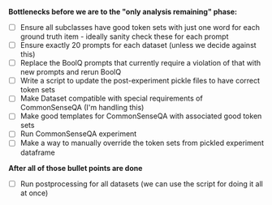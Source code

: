 **Bottlenecks before we are to the "only analysis remaining" phase:**
-[ ] Ensure all subclasses have good token sets with just one word for each ground truth item - ideally sanity check these for each prompt
-[ ] Ensure exactly 20 prompts for each dataset (unless we decide against this)
-[ ] Replace the BoolQ prompts that currently require a violation of that with new prompts and rerun BoolQ
-[ ] Write a script to update the post-experiment pickle files to have correct token sets
-[ ] Make Dataset compatible with special requirements of CommonSenseQA (I'm handling this)
-[ ] Make good templates for CommonSenseQA with associated good token sets
-[ ] Run CommonSenseQA experiment
-[ ] Make a way to manually override the token sets from pickled experiment dataframe

**After all of those bullet points are done**
-[ ] Run postprocessing for all datasets (we can use the script for doing it all at once)
